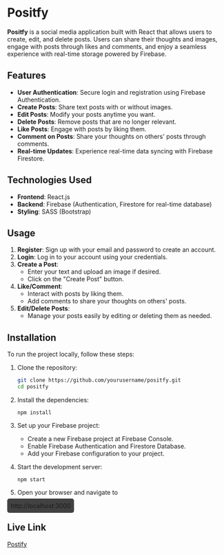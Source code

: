 # Positfy

**Positfy** is a social media application built with React that allows users to create, edit, and delete posts. Users can share their thoughts and images, engage with posts through likes and comments, and enjoy a seamless experience with real-time storage powered by Firebase.

## Features

- **User Authentication**: Secure login and registration using Firebase Authentication.
- **Create Posts**: Share text posts with or without images.
- **Edit Posts**: Modify your posts anytime you want.
- **Delete Posts**: Remove posts that are no longer relevant.
- **Like Posts**: Engage with posts by liking them.
- **Comment on Posts**: Share your thoughts on others' posts through comments.
- **Real-time Updates**: Experience real-time data syncing with Firebase Firestore.

## Technologies Used

- **Frontend**: React.js
- **Backend**: Firebase (Authentication, Firestore for real-time database)
- **Styling**: SASS (Bootstrap)



## Usage

1. **Register**: Sign up with your email and password to create an account.
2. **Login**: Log in to your account using your credentials.
3. **Create a Post**: 
   - Enter your text and upload an image if desired.
   - Click on the "Create Post" button.
4. **Like/Comment**: 
   - Interact with posts by liking them.
   - Add comments to share your thoughts on others' posts.
5. **Edit/Delete Posts**: 
   - Manage your posts easily by editing or deleting them as needed.



## Installation

To run the project locally, follow these steps:

1. Clone the repository:

   ```bash
   git clone https://github.com/yourusername/positfy.git
   cd positfy
   ```

2. Install the dependencies:

    ```
    npm install
    ```

3. Set up your Firebase project:

    - Create a new Firebase project at Firebase Console.
    - Enable Firebase Authentication and Firestore Database.
    - Add your Firebase configuration to your project.
4. Start the development server:
    ```
    npm start
    ```
5. Open your browser and navigate to 
<span style="background-color: #424242; padding: 8px; border-radius: 5px;">
    http://localhost:3000
</span>


## Live Link

[Postify](dsa)